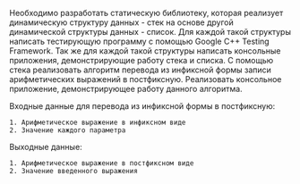 Необходимо разработать статическую библиотеку, 
которая реализует динамическую структуру данных - стек на основе другой динамической структуры данных - список. 
Для каждой такой структуры написать тестирующую программу с помощью Google C++ Testing Framework. 
Так же для каждой такой структуры написать консольные приложения, демонстрирующие работу стека и списка.
С помощью стека реализовать алгоритм перевода из инфиксной формы записи арифметических выражений в постфиксную. 
Реализовать консольное приложение, демонстрирующее работу данного алгоритма. 

Входные данные для перевода из инфиксной формы в постфиксную:

	1. Арифметическое выражение в инфиксном виде
	2. Значение каждого параметра

Выходные данные:

	1. Арифметическое выражение в постфиксном виде
	2. Значение введенного выражения
